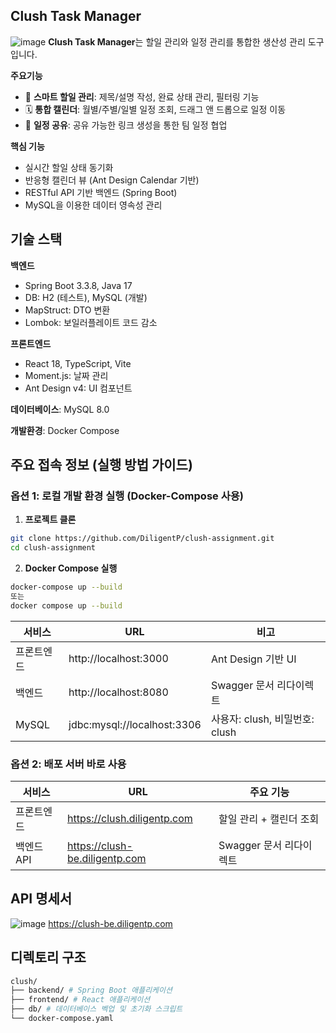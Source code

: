 ## Clush Task Manager
![image](https://obsidian-images-diligentp.s3.ap-northeast-2.amazonaws.com/f3c4d56f137fd2c024e5b40dedb6659c.png)
**Clush Task Manager**는 할일 관리와 일정 관리를 통합한 생산성 관리 도구입니다.

**주요기능**
- 📝 **스마트 할일 관리**: 제목/설명 작성, 완료 상태 관리, 필터링 기능
- 🗓️ **통합 캘린더**: 월별/주별/일별 일정 조회, 드래그 앤 드롭으로 일정 이동
- 🔗 **일정 공유**: 공유 가능한 링크 생성을 통한 팀 일정 협업

**핵심 기능**
- 실시간 할일 상태 동기화
- 반응형 캘린더 뷰 (Ant Design Calendar 기반)
- RESTful API 기반 백엔드 (Spring Boot)
- MySQL을 이용한 데이터 영속성 관리


## 기술 스택
**백엔드**
- Spring Boot 3.3.8, Java 17
- DB: H2 (테스트), MySQL (개발)
- MapStruct: DTO 변환
- Lombok: 보일러플레이트 코드 감소

**프론트엔드**
- React 18, TypeScript, Vite
- Moment.js: 날짜 관리
- Ant Design v4: UI 컴포넌트

**데이터베이스**: MySQL 8.0

**개발환경**: Docker Compose


## 주요 접속 정보 (실행 방법 가이드)
### 옵션 1: 로컬 개발 환경 실행 (Docker-Compose 사용)
1. **프로젝트 클론**
```bash
git clone https://github.com/DiligentP/clush-assignment.git
cd clush-assignment
```
2. **Docker Compose 실행**
```bash
docker-compose up --build
또는
docker compose up --build
```

| 서비스    | URL                          | 비고                          |
|-----------|------------------------------|-------------------------------|
| 프론트엔드 | http://localhost:3000       | Ant Design 기반 UI           |
| 백엔드    | http://localhost:8080       | Swagger 문서 리다이렉트            |
| MySQL     | jdbc:mysql://localhost:3306 | 사용자: clush, 비밀번호: clush |

### 옵션 2: 배포 서버 바로 사용
| 서비스    | URL                                | 주요 기능                     |
|-----------|------------------------------------|-----------------------------|
| 프론트엔드 | https://clush.diligentp.com       | 할일 관리 + 캘린더 조회      |
| 백엔드 API | https://clush-be.diligentp.com    | Swagger 문서 리다이렉트 |

## API 명세서
![image](https://obsidian-images-diligentp.s3.ap-northeast-2.amazonaws.com/4ce8bcc62e2a3537e4ba1293b93cb085.png)
https://clush-be.diligentp.com


## 디렉토리 구조
```bash
clush/
├── backend/ # Spring Boot 애플리케이션
├── frontend/ # React 애플리케이션
├── db/ # 데이터베이스 벡업 및 초기화 스크립트
└── docker-compose.yaml
```

